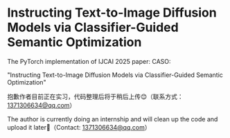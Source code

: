 Instructing Text-to-Image Diffusion Models via Classifier-Guided Semantic Optimization
======
The PyTorch implementation of IJCAI 2025 paper: CASO: 

"Instructing Text-to-Image Diffusion Models via Classifier-Guided Semantic Optimization"

抱歉作者目前正在实习，代码整理后将于稍后上传😊（联系方式：1371306634@qq.com）

The author is currently doing an internship and will clean up the code and upload it later🌹（Contact: 1371306634@qq.com）
